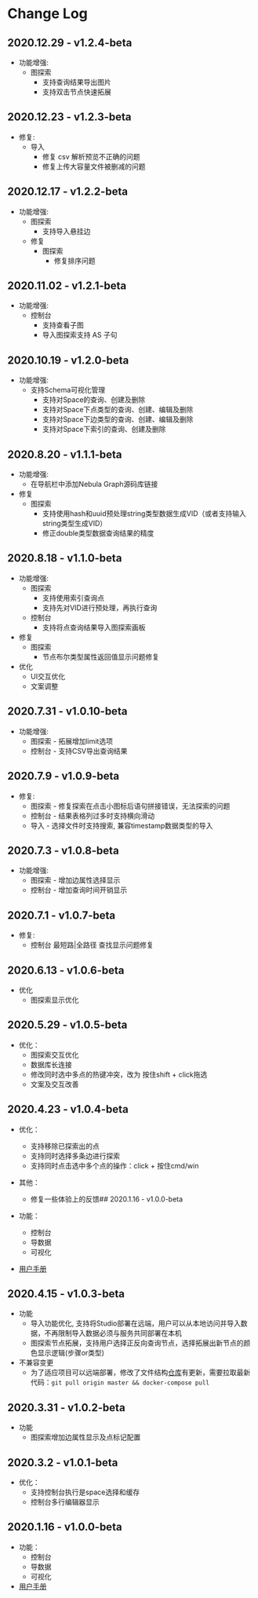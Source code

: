 # Change Log

## 2020.12.29 - v1.2.4-beta
- 功能增强:
  - 图探索
    - 支持查询结果导出图片
    - 支持双击节点快速拓展

## 2020.12.23 - v1.2.3-beta
- 修复:
  - 导入
    - 修复 csv 解析预览不正确的问题
    - 修复上传大容量文件被删减的问题

## 2020.12.17 - v1.2.2-beta
- 功能增强:
  - 图探索
    - 支持导入悬挂边
  - 修复
    - 图探索
      - 修复排序问题

## 2020.11.02 - v1.2.1-beta
- 功能增强:
  - 控制台
    - 支持查看子图
    - 导入图探索支持 AS 子句

## 2020.10.19 - v1.2.0-beta
- 功能增强:
  - 支持Schema可视化管理
    - 支持对Space的查询、创建及删除
    - 支持对Space下点类型的查询、创建、编辑及删除
    - 支持对Space下边类型的查询、创建、编辑及删除
    - 支持对Space下索引的查询、创建及删除

## 2020.8.20 - v1.1.1-beta
- 功能增强:
  - 在导航栏中添加Nebula Graph源码库链接 
- 修复
  - 图探索 
    - 支持使用hash和uuid预处理string类型数据生成VID（或者支持输入string类型生成VID）
    - 修正double类型数据查询结果的精度
    
## 2020.8.18 - v1.1.0-beta
- 功能增强:
  - 图探索 
    - 支持使用索引查询点
    - 支持先对VID进行预处理，再执行查询
  - 控制台 
    - 支持将点查询结果导入图探索画板
- 修复
  - 图探索 
    - 节点布尔类型属性返回值显示问题修复
- 优化
  - UI交互优化
  - 文案调整

## 2020.7.31 - v1.0.10-beta
- 功能增强:
  - 图探索 - 拓展增加limit选项
  - 控制台 - 支持CSV导出查询结果

## 2020.7.9 - v1.0.9-beta

- 修复:
  - 图探索 - 修复探索在点击小图标后语句拼接错误，无法探索的问题
  - 控制台 - 结果表格列过多时支持横向滑动
  - 导入  - 选择文件时支持搜索, 兼容timestamp数据类型的导入

## 2020.7.3 - v1.0.8-beta

- 功能增强:
  - 图探索 - 增加边属性选择显示
  - 控制台 - 增加查询时间开销显示

## 2020.7.1 - v1.0.7-beta

- 修复:
  - 控制台 最短路|全路径 查找显示问题修复

## 2020.6.13 - v1.0.6-beta

- 优化
  - 图探索显示优化

## 2020.5.29 - v1.0.5-beta

- 优化：
  - 图探索交互优化
  - 数据库长连接
  - 修改同时选中多点的热键冲突，改为 按住shift + click拖选
  - 文案及交互改善

## 2020.4.23 - v1.0.4-beta

- 优化：
  - 支持移除已探索出的点
  - 支持同时选择多条边进行探索
  - 支持同时点击选中多个点的操作：click + 按住cmd/win
- 其他：
  - 修复一些体验上的反馈## 2020.1.16 - v1.0.0-beta

- 功能：
  - 控制台
  - 导数据
  - 可视化
- [用户手册](nebula-graph-studio-user-guide-cn.md)

## 2020.4.15 - v1.0.3-beta

- 功能
  - 导入功能优化, 支持将Studio部署在远端，用户可以从本地访问并导入数据，不再限制导入数据必须与服务共同部署在本机
  - 图探索节点拓展，支持用户选择正反向查询节点，选择拓展出新节点的颜色显示逻辑(步骤or类型)
- 不兼容变更
  - 为了适应项目可以远端部署，修改了文件结构[仓库](https://github.com/vesoft-inc/nebula-web-docker)有更新，需要拉取最新代码：`git pull origin master && docker-compose pull`

## 2020.3.31 - v1.0.2-beta

- 功能
  - 图探索增加边属性显示及点标记配置

## 2020.3.2 - v1.0.1-beta

- 优化：
  - 支持控制台执行是space选择和缓存
  - 控制台多行编辑器显示

## 2020.1.16 - v1.0.0-beta

- 功能：
  - 控制台
  - 导数据
  - 可视化
- [用户手册](nebula-graph-studio-user-guide-cn.md)
